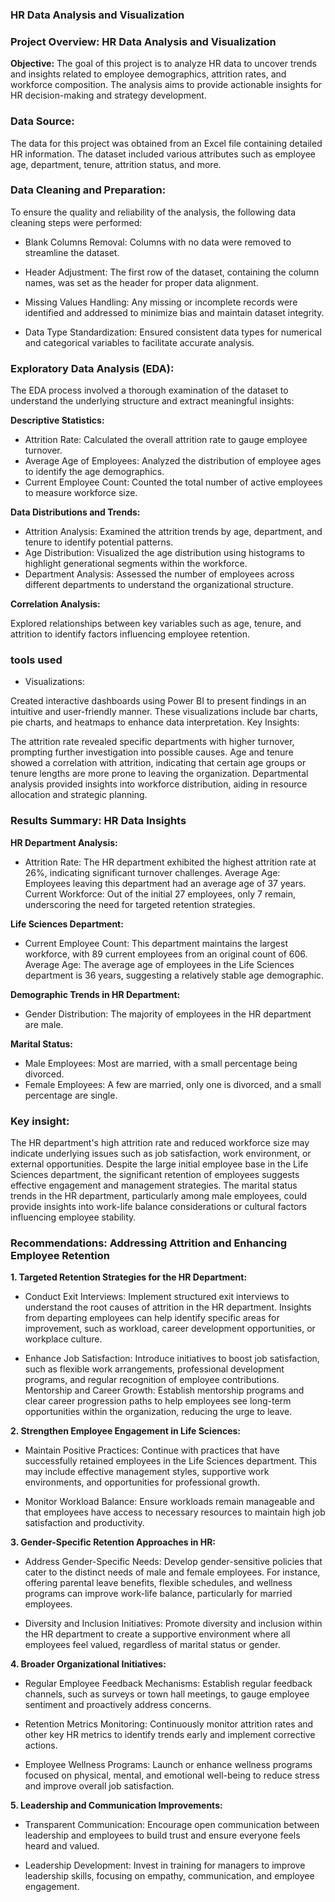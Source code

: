 ### HR Data Analysis and Visualization

### Project Overview: HR Data Analysis and Visualization

**Objective:**
The goal of this project is to analyze HR data to uncover trends and insights related to employee demographics, attrition rates, and workforce composition. The analysis aims to provide actionable insights for HR decision-making and strategy development.

### **Data Source:**
The data for this project was obtained from an Excel file containing detailed HR information. The dataset included various attributes such as employee age, department, tenure, attrition status, and more.

### **Data Cleaning and Preparation:**
To ensure the quality and reliability of the analysis, the following data cleaning steps were performed:

- Blank Columns Removal: Columns with no data were removed to streamline the dataset.

- Header Adjustment: The first row of the dataset, containing the column names, was set as the header for proper data alignment.

- Missing Values Handling: Any missing or incomplete records were identified and addressed to minimize bias and maintain dataset integrity.

- Data Type Standardization: Ensured consistent data types for numerical and categorical variables to facilitate accurate analysis.


### Exploratory Data Analysis (EDA):
The EDA process involved a thorough examination of the dataset to understand the underlying structure and extract meaningful insights:

**Descriptive Statistics:**

- Attrition Rate: Calculated the overall attrition rate to gauge employee turnover.
- Average Age of Employees: Analyzed the distribution of employee ages to identify the age demographics.
- Current Employee Count: Counted the total number of active employees to measure workforce size.


**Data Distributions and Trends:**

- Attrition Analysis: Examined the attrition trends by age, department, and tenure to identify potential patterns.
- Age Distribution: Visualized the age distribution using histograms to highlight generational segments within the workforce.
- Department Analysis: Assessed the number of employees across different departments to understand the organizational structure.


**Correlation Analysis:**

Explored relationships between key variables such as age, tenure, and attrition to identify factors influencing employee retention.

### tools used

- Visualizations:

Created interactive dashboards using Power BI to present findings in an intuitive and user-friendly manner. These visualizations include bar charts, pie charts, and heatmaps to enhance data interpretation.
Key Insights:

The attrition rate revealed specific departments with higher turnover, prompting further investigation into possible causes.
Age and tenure showed a correlation with attrition, indicating that certain age groups or tenure lengths are more prone to leaving the organization.
Departmental analysis provided insights into workforce distribution, aiding in resource allocation and strategic planning.



### Results Summary: HR Data Insights

**HR Department Analysis:**

- Attrition Rate: The HR department exhibited the highest attrition rate at 26%, indicating significant turnover challenges.
Average Age: Employees leaving this department had an average age of 37 years.
Current Workforce: Out of the initial 27 employees, only 7 remain, underscoring the need for targeted retention strategies.

**Life Sciences Department:**

- Current Employee Count: This department maintains the largest workforce, with 89 current employees from an original count of 606.
Average Age: The average age of employees in the Life Sciences department is 36 years, suggesting a relatively stable age demographic.

**Demographic Trends in HR Department:**

- Gender Distribution: The majority of employees in the HR department are male.

**Marital Status:**

- Male Employees: Most are married, with a small percentage being divorced.
- Female Employees: A few are married, only one is divorced, and a small percentage are single.

### Key insight:

The HR department's high attrition rate and reduced workforce size may indicate underlying issues such as job satisfaction, work environment, or external opportunities.
Despite the large initial employee base in the Life Sciences department, the significant retention of employees suggests effective engagement and management strategies.
The marital status trends in the HR department, particularly among male employees, could provide insights into work-life balance considerations or cultural factors influencing employee stability.


### Recommendations: Addressing Attrition and Enhancing Employee Retention

**1. Targeted Retention Strategies for the HR Department:**

- Conduct Exit Interviews: Implement structured exit interviews to understand the root causes of attrition in the HR department. Insights from departing employees can help identify specific areas for improvement, such as workload, career development opportunities, or workplace culture.


- Enhance Job Satisfaction: Introduce initiatives to boost job satisfaction, such as flexible work arrangements, professional development programs, and regular recognition of employee contributions.
Mentorship and Career Growth: Establish mentorship programs and clear career progression paths to help employees see long-term opportunities within the organization, reducing the urge to leave.

**2. Strengthen Employee Engagement in Life Sciences:**

- Maintain Positive Practices: Continue with practices that have successfully retained employees in the Life Sciences department. This may include effective management styles, supportive work environments, and opportunities for professional growth.


- Monitor Workload Balance: Ensure workloads remain manageable and that employees have access to necessary resources to maintain high job satisfaction and productivity.


**3. Gender-Specific Retention Approaches in HR:**

- Address Gender-Specific Needs: Develop gender-sensitive policies that cater to the distinct needs of male and female employees. For instance, offering parental leave benefits, flexible schedules, and wellness programs can improve work-life balance, particularly for married employees.


- Diversity and Inclusion Initiatives: Promote diversity and inclusion within the HR department to create a supportive environment where all employees feel valued, regardless of marital status or gender.


**4. Broader Organizational Initiatives:**

- Regular Employee Feedback Mechanisms: Establish regular feedback channels, such as surveys or town hall meetings, to gauge employee sentiment and proactively address concerns.


- Retention Metrics Monitoring: Continuously monitor attrition rates and other key HR metrics to identify trends early and implement corrective actions.


- Employee Wellness Programs: Launch or enhance wellness programs focused on physical, mental, and emotional well-being to reduce stress and improve overall job satisfaction.


**5. Leadership and Communication Improvements:**

- Transparent Communication: Encourage open communication between leadership and employees to build trust and ensure everyone feels heard and valued.


- Leadership Development: Invest in training for managers to improve leadership skills, focusing on empathy, communication, and employee engagement.
